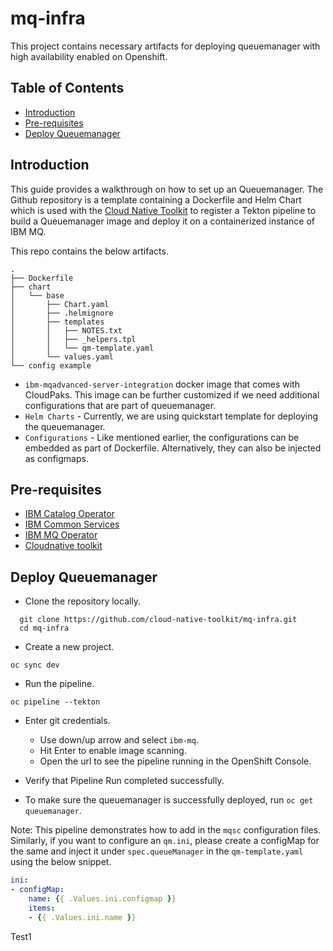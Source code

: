 # mq-infra

This project contains necessary artifacts for deploying queuemanager with high availability enabled on Openshift.

## Table of Contents

* [Introduction](#introduction)
* [Pre-requisites](#pre-requisites)
* [Deploy Queuemanager](#deploy-queuemanager)

## Introduction

This guide provides a walkthrough on how to set up an Queuemanager.  The Github repository is a template containing a Dockerfile and Helm Chart which is used with the [Cloud Native Toolkit](https://cloudnativetoolkit.dev/) to register a Tekton pipeline to build a Queuemanager image and deploy it on a containerized instance of IBM MQ.

This repo contains the below artifacts.


```
.
├── Dockerfile
├── chart
│   └── base
│       ├── Chart.yaml
│       ├── .helmignore
│       ├── templates
│       │   ├── NOTES.txt
│       │   ├── _helpers.tpl
│       │   └── qm-template.yaml
│       └── values.yaml
└── config example
```

- `ibm-mqadvanced-server-integration` docker image that comes with CloudPaks. This image can be further customized if we need additional configurations that are part of queuemanager.
- `Helm Charts` - Currently, we are using quickstart template for deploying the queuemanager.
- `Configurations` - Like mentioned earlier, the configurations can be embedded as part of Dockerfile. Alternatively, they can also be injected as configmaps.

## Pre-requisites

- [IBM Catalog Operator](https://www.ibm.com/docs/en/app-connect/11.0.0?topic=iicia-enabling-operator-catalog-cloud-pak-foundational-services-operator)
- [IBM Common Services](https://github.com/IBM/ibm-common-service-operator)
- [IBM MQ Operator](https://www.ibm.com/docs/en/ibm-mq/9.2?topic=integration-using-mq-in-cloud-pak-openshift)
- [Cloudnative toolkit](https://cloudnativetoolkit.dev/overview)

## Deploy Queuemanager

- Clone the repository locally.
```
  git clone https://github.com/cloud-native-toolkit/mq-infra.git
  cd mq-infra
```

- Create a new project.

```
oc sync dev
```

- Run the pipeline.
```
oc pipeline --tekton
```

- Enter git credentials.
  - Use down/up arrow and select `ibm-mq`.
  - Hit Enter to enable image scanning.
  - Open the url to see the pipeline running in the OpenShift Console.

- Verify that Pipeline Run completed successfully.

- To make sure the queuemanager is successfully deployed, run `oc get queuemanager`.

Note: This pipeline demonstrates how to add in the `mqsc` configuration files. Similarly, if you want to configure an `qm.ini`, please create a configMap for the same and inject it under `spec.queueManager` in the `qm-template.yaml` using the below snippet.

```yaml
ini:
- configMap:
    name: {{ .Values.ini.configmap }}
    items:
    - {{ .Values.ini.name }}
```
Test1
